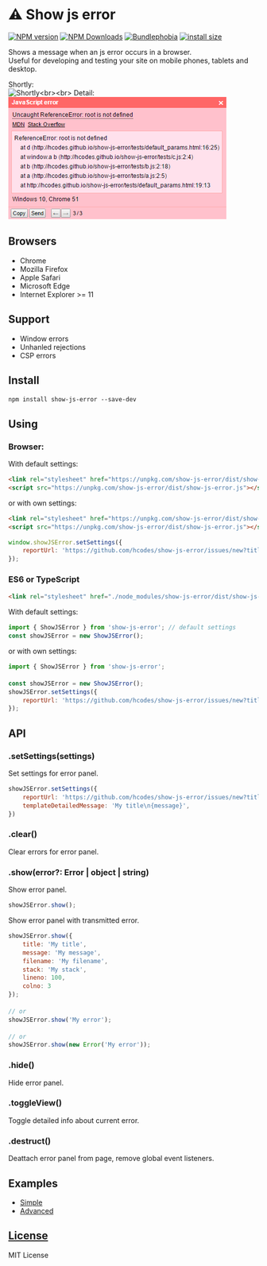 ⚠️ Show js error
=============

[![NPM version](https://img.shields.io/npm/v/show-js-error.svg)](https://www.npmjs.com/package/show-js-error)
[![NPM Downloads](https://img.shields.io/npm/dm/show-js-error.svg?style=flat)](https://www.npmjs.org/package/show-js-error)
[![Bundlephobia](https://badgen.net/bundlephobia/minzip/show-js-error)](https://bundlephobia.com/package/show-js-error)
[![install size](https://packagephobia.com/badge?p=show-js-error)](https://packagephobia.com/result?p=show-js-error)

Shows a message when an js error occurs in a browser.<br>
Useful for developing and testing your site on mobile phones, tablets and desktop.

Shortly:<br>![Shortly](https://raw.githubusercontent.com/hcodes/show-js-error/master/images/simple.png?)<br><br>
Detail:<br>![Detail](https://raw.githubusercontent.com/hcodes/show-js-error/master/images/detailed.png?)

## Browsers
- Chrome
- Mozilla Firefox
- Apple Safari
- Microsoft Edge
- Internet Explorer >= 11

## Support
- Window errors
- Unhanled rejections
- CSP errors

## Install
```
npm install show-js-error --save-dev
```

## Using

### Browser:
With default settings:
```html
<link rel="stylesheet" href="https://unpkg.com/show-js-error/dist/show-js-error.css" />
<script src="https://unpkg.com/show-js-error/dist/show-js-error.js"></script>
```
or with own settings:
```html
<link rel="stylesheet" href="https://unpkg.com/show-js-error/dist/show-js-error.css" />
<script src="https://unpkg.com/show-js-error/dist/show-js-error.js"></script>
```
```js
window.showJSError.setSettings({
    reportUrl: 'https://github.com/hcodes/show-js-error/issues/new?title={title}&body={body}'
});
```

### ES6 or TypeScript
```html
<link rel="stylesheet" href="./node_modules/show-js-error/dist/show-js-error.css" />
```

With default settings:
```js
import { ShowJSError } from 'show-js-error'; // default settings
const showJSError = new ShowJSError();
```
or with own settings:
```js
import { ShowJSError } from 'show-js-error';

const showJSError = new ShowJSError();
showJSError.setSettings({
    reportUrl: 'https://github.com/hcodes/show-js-error/issues/new?title={title}&body={body}'
});
```

## API

### .setSettings(settings)
Set settings for error panel.

```js
showJSError.setSettings({
    reportUrl: 'https://github.com/hcodes/show-js-error/issues/new?title={title}&body={body}', // Default: ""
    templateDetailedMessage: 'My title\n{message}',
})
```

### .clear()
Clear errors for error panel.

### .show(error?: Error | object | string)
Show error panel.

```js
showJSError.show();
```

Show error panel with transmitted error.
```js
showJSError.show({
    title: 'My title',
    message: 'My message',
    filename: 'My filename',
    stack: 'My stack',
    lineno: 100,
    colno: 3
});

// or
showJSError.show('My error');

// or
showJSError.show(new Error('My error'));
```

### .hide()
Hide error panel.

### .toggleView()
Toggle detailed info about current error.

### .destruct()
Deattach error panel from page, remove global event listeners.

## Examples
- [Simple](http://hcodes.github.io/show-js-error/tests/many.html)
- [Advanced](http://hcodes.github.io/show-js-error/tests/index.html)

## [License](https://github.com/hcodes/show-js-error/blob/master/LICENSE)
MIT License
